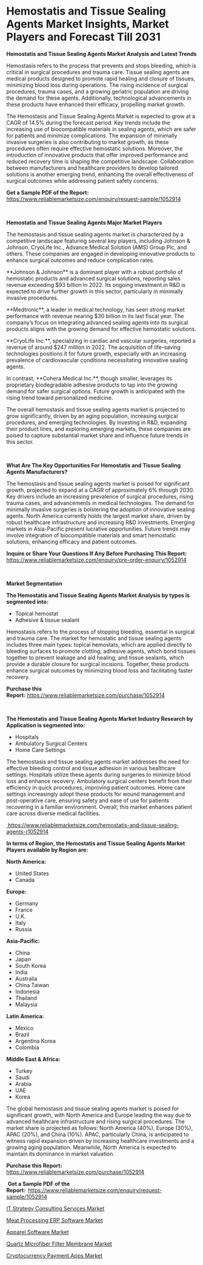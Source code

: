 <p><h1>Hemostatis and Tissue Sealing Agents Market Insights, Market Players and Forecast Till 2031</h1></p><p><strong>Hemostatis and Tissue Sealing Agents Market Analysis and Latest Trends</strong></p>
<p><p>Hemostasis refers to the process that prevents and stops bleeding, which is critical in surgical procedures and trauma care. Tissue sealing agents are medical products designed to promote rapid healing and closure of tissues, minimizing blood loss during operations. The rising incidence of surgical procedures, trauma cases, and a growing geriatric population are driving the demand for these agents. Additionally, technological advancements in these products have enhanced their efficacy, propelling market growth.</p><p>The Hemostasis and Tissue Sealing Agents Market is expected to grow at a CAGR of 14.5% during the forecast period. Key trends include the increasing use of biocompatible materials in sealing agents, which are safer for patients and minimize complications. The expansion of minimally invasive surgeries is also contributing to market growth, as these procedures often require effective hemostatic solutions. Moreover, the introduction of innovative products that offer improved performance and reduced recovery time is shaping the competitive landscape. Collaboration between manufacturers and healthcare providers to develop tailored solutions is another emerging trend, enhancing the overall effectiveness of surgical outcomes while addressing patient safety concerns.</p></p>
<p><strong>Get a Sample PDF of the Report:&nbsp;</strong> <a href="https://www.reliablemarketsize.com/enquiry/request-sample/1052914?utm_campaign=1840&utm_medium=2&utm_source=Github&utm_content=ia&utm_term=07122024&utm_id=hemostatis-and-tissue-sealing-agents">https://www.reliablemarketsize.com/enquiry/request-sample/1052914</a></p>
<p>&nbsp;</p>
<p><strong>Hemostatis and Tissue Sealing Agents Major Market Players</strong></p>
<p><p>The hemostasis and tissue sealing agents market is characterized by a competitive landscape featuring several key players, including Johnson & Johnson, CryoLife Inc., Advance Medical Solution (AMS) Group Plc, and others. These companies are engaged in developing innovative products to enhance surgical outcomes and reduce complication rates.</p><p>**Johnson & Johnson** is a dominant player with a robust portfolio of hemostatic products and advanced surgical solutions, reporting sales revenue exceeding $93 billion in 2022. Its ongoing investment in R&D is expected to drive further growth in this sector, particularly in minimally invasive procedures.</p><p>**Medtronic**, a leader in medical technology, has seen strong market performance with revenue nearing $30 billion in its last fiscal year. The company’s focus on integrating advanced sealing agents into its surgical products aligns with the growing demand for effective hemostatic solutions.</p><p>**CryoLife Inc.**, specializing in cardiac and vascular surgeries, reported a revenue of around $247 million in 2022. The acquisition of life-saving technologies positions it for future growth, especially with an increasing prevalence of cardiovascular conditions necessitating innovative sealing agents.</p><p>In contrast, **Cohera Medical Inc.**, though smaller, leverages its proprietary biodegradable adhesive products to tap into the growing demand for safer surgical options. Future growth is anticipated with the rising trend toward personalized medicine.</p><p>The overall hemostasis and tissue sealing agents market is projected to grow significantly, driven by an aging population, increasing surgical procedures, and emerging technologies. By investing in R&D, expanding their product lines, and exploring emerging markets, these companies are poised to capture substantial market share and influence future trends in this sector.</p></p>
<p>&nbsp;</p>
<p><strong>What Are The Key Opportunities For Hemostatis and Tissue Sealing Agents Manufacturers?</strong></p>
<p><p>The hemostasis and tissue sealing agents market is poised for significant growth, projected to expand at a CAGR of approximately 6% through 2030. Key drivers include an increasing prevalence of surgical procedures, rising trauma cases, and advancements in medical technologies. The demand for minimally invasive surgeries is bolstering the adoption of innovative sealing agents. North America currently holds the largest market share, driven by robust healthcare infrastructure and increasing R&D investments. Emerging markets in Asia-Pacific present lucrative opportunities. Future trends may involve integration of biocompatible materials and smart hemostatic solutions, enhancing efficacy and patient outcomes.</p></p>
<p><strong>Inquire or Share Your Questions If Any Before Purchasing This Report:</strong> <a href="https://www.reliablemarketsize.com/enquiry/pre-order-enquiry/1052914?utm_campaign=1840&utm_medium=2&utm_source=Github&utm_content=ia&utm_term=07122024&utm_id=hemostatis-and-tissue-sealing-agents">https://www.reliablemarketsize.com/enquiry/pre-order-enquiry/1052914</a></p>
<p>&nbsp;</p>
<p><strong>Market Segmentation</strong></p>
<p><strong>The Hemostatis and Tissue Sealing Agents Market Analysis by types is segmented into:</strong></p>
<p><ul><li>Topical hemostat</li><li>Adhesive & tissue sealant</li></ul></p>
<p><p>Hemostasis refers to the process of stopping bleeding, essential in surgical and trauma care. The market for hemostatic and tissue sealing agents includes three main types: topical hemostats, which are applied directly to bleeding surfaces to promote clotting; adhesive agents, which bond tissues together to prevent leakage and aid healing; and tissue sealants, which provide a durable closure for surgical incisions. Together, these products enhance surgical outcomes by minimizing blood loss and facilitating faster recovery.</p></p>
<p><strong>Purchase this Report:&nbsp;</strong><a href="https://www.reliablemarketsize.com/purchase/1052914?utm_campaign=1840&utm_medium=2&utm_source=Github&utm_content=ia&utm_term=07122024&utm_id=hemostatis-and-tissue-sealing-agents">https://www.reliablemarketsize.com/purchase/1052914</a></p>
<p>&nbsp;</p>
<p><strong>The Hemostatis and Tissue Sealing Agents Market Industry Research by Application is segmented into:</strong></p>
<p><ul><li>Hospitals</li><li>Ambulatory Surgical Centers</li><li>Home Care Settings</li></ul></p>
<p><p>The hemostasis and tissue sealing agents market addresses the need for effective bleeding control and tissue adhesion in various healthcare settings. Hospitals utilize these agents during surgeries to minimize blood loss and enhance recovery. Ambulatory surgical centers benefit from their efficiency in quick procedures, improving patient outcomes. Home care settings increasingly adopt these products for wound management and post-operative care, ensuring safety and ease of use for patients recovering in a familiar environment. Overall, this market enhances patient care across diverse medical facilities.</p></p>
<p><a href="https://www.reliablemarketsize.com/hemostatis-and-tissue-sealing-agents-r1052914?utm_campaign=1840&utm_medium=2&utm_source=Github&utm_content=ia&utm_term=07122024&utm_id=hemostatis-and-tissue-sealing-agents">&nbsp;https://www.reliablemarketsize.com/hemostatis-and-tissue-sealing-agents-r1052914</a></p>
<p><strong>In terms of Region, the Hemostatis and Tissue Sealing Agents Market Players available by Region are:</strong></p>
<p>
    <p> <strong> North America: </strong>
        <ul>
            <li>United States</li>
            <li>Canada</li>
        </ul>
        </p> 
    <p> <strong> Europe: </strong>
        <ul>
            <li>Germany</li>
            <li>France</li>
            <li>U.K.</li>
            <li>Italy</li>
            <li>Russia</li>
        </ul>
        </p> 
    <p> <strong> Asia-Pacific: </strong>
        <ul>
            <li>China</li>
            <li>Japan</li>
            <li>South Korea</li>
            <li>India</li>
            <li>Australia</li>
            <li>China Taiwan</li>
            <li>Indonesia</li>
            <li>Thailand</li>
            <li>Malaysia</li>
        </ul>
        </p> 
    <p> <strong> Latin America: </strong>
        <ul>
            <li>Mexico</li>
            <li>Brazil</li>
            <li>Argentina Korea</li>
            <li>Colombia</li>
        </ul>
        </p> 
    <p> <strong> Middle East & Africa: </strong>
        <ul>
            <li>Turkey</li>
            <li>Saudi</li>
            <li>Arabia</li>
            <li>UAE</li>
            <li>Korea</li>
        </ul>
    </p>
    </p>
<p><p>The global hemostasis and tissue sealing agents market is poised for significant growth, with North America and Europe leading the way due to advanced healthcare infrastructure and rising surgical procedures. The market share is projected as follows: North America (40%), Europe (30%), APAC (20%), and China (10%). APAC, particularly China, is anticipated to witness rapid expansion driven by increasing healthcare investments and a growing aging population. Meanwhile, North America is expected to maintain its dominance in market valuation.</p></p>
<p><strong>Purchase this Report: </strong><a href="https://www.reliablemarketsize.com/purchase/1052914?utm_campaign=1840&utm_medium=2&utm_source=Github&utm_content=ia&utm_term=07122024&utm_id=hemostatis-and-tissue-sealing-agents">https://www.reliablemarketsize.com/purchase/1052914</a></p>
<p>&nbsp;<strong>Get a Sample PDF of the Report:&nbsp;&nbsp;</strong><a href="https://www.reliablemarketsize.com/enquiry/request-sample/1052914?utm_campaign=1840&utm_medium=2&utm_source=Github&utm_content=ia&utm_term=07122024&utm_id=hemostatis-and-tissue-sealing-agents">https://www.reliablemarketsize.com/enquiry/request-sample/1052914</a></p>
<p><strong></strong></p>
<p><p><a href="https://www.linkedin.com/pulse/global-perspectives-strategy-consulting-services-market-trends-m2uze?utm_campaign=1840&utm_medium=2&utm_source=Github&utm_content=ia&utm_term=07122024&utm_id=hemostatis-and-tissue-sealing-agents">IT Strategy Consulting Services Market</a></p><p><a href="https://issuu.com/reportprime-2/docs/meat-processing-erp-software-market-size-2030.pptx?utm_campaign=1840&utm_medium=2&utm_source=Github&utm_content=ia&utm_term=07122024&utm_id=hemostatis-and-tissue-sealing-agents">Meat Processing ERP Software Market</a></p><p><a href="https://www.linkedin.com/pulse/financial-overview-market-analysis-apparel-software-shareholding-igtke?utm_campaign=1840&utm_medium=2&utm_source=Github&utm_content=ia&utm_term=07122024&utm_id=hemostatis-and-tissue-sealing-agents">Apparel Software Market</a></p><p><a href="https://issuu.com/reportprime-2/docs/quartz-microfiber-filter-membrane-market-size-2030?utm_campaign=1840&utm_medium=2&utm_source=Github&utm_content=ia&utm_term=07122024&utm_id=hemostatis-and-tissue-sealing-agents">Quartz Microfiber Filter Membrane Market</a></p><p><a href="https://www.linkedin.com/pulse/future-cryptocurrency-payment-apps-market-industry-overview-r7cbe?utm_campaign=1840&utm_medium=2&utm_source=Github&utm_content=ia&utm_term=07122024&utm_id=hemostatis-and-tissue-sealing-agents">Cryptocurrency Payment Apps Market</a></p></p>